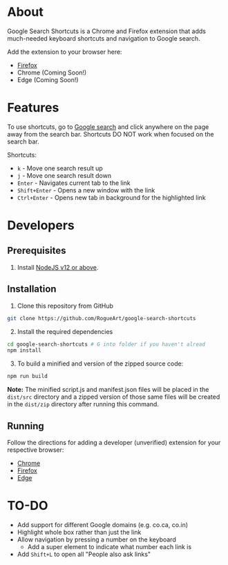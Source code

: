 # About

Google Search Shortcuts is a Chrome and Firefox extension that adds much-needed
keyboard shortcuts and navigation to Google search.

Add the extension to your browser here:
- [Firefox](https://addons.mozilla.org/en-US/firefox/addon/google-search-shortcuts/)
- Chrome (Coming Soon!)
- Edge (Coming Soon!)

# Features

To use shortcuts, go to [Google search](https://www.google.com/) and click
anywhere on the page away from the search bar. Shortcuts DO NOT work when
focused on the search bar.

Shortcuts:
- `k` - Move one search result up
- `j` - Move one search result down
- `Enter` - Navigates current tab to the link
- `Shift+Enter` - Opens a new window with the link
- `Ctrl+Enter` - Opens new tab in background for the highlighted link

# Developers

## Prerequisites

1. Install [NodeJS v12 or above](https://nodejs.org/en/download/).

## Installation

1. Clone this repository from GitHub
```bash
git clone https://github.com/RogueArt/google-search-shortcuts
```
2. Install the required dependencies
```bash
cd google-search-shortcuts # G into folder if you haven't alread
npm install
```
3. To build a minified and version of the zipped source code:
```bash
npm run build
```
**Note:** 
The minified script.js and manifest.json files will be placed in the `dist/src` directory and a zipped version of those same files will be created in the `dist/zip` directory after running this command.

## Running

Follow the directions for adding a developer (unverified) extension for your respective browser:
- [Chrome](https://developer.chrome.com/docs/extensions/mv3/getstarted/#unpacked)
- [Firefox](https://developer.mozilla.org/en-US/docs/Mozilla/Add-ons/WebExtensions/Your_first_WebExtension#trying_it_out)
- [Edge](https://docs.microsoft.com/en-us/microsoft-edge/extensions-chromium/getting-started/extension-sideloading)

# TO-DO

- Add support for different Google domains (e.g. co.ca, co.in)
- Highlight whole box rather than just the link
- Allow navigation by pressing a number on the keyboard
  - Add a super element to indicate what number each link is
- Add `Shift+L` to open all "People also ask links"